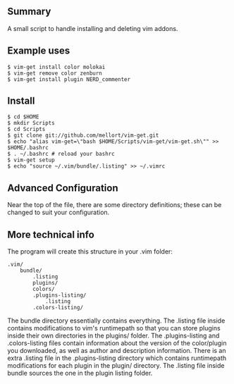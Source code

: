Summary
---------------
A small script to handle installing and deleting vim addons.

Example uses
---------------
    $ vim-get install color molokai
    $ vim-get remove color zenburn
    $ vim-get install plugin NERD_commenter

Install
----------
    $ cd $HOME
    $ mkdir Scripts
    $ cd Scripts
    $ git clone git://github.com/mellort/vim-get.git
    $ echo "alias vim-get=\"bash $HOME/Scripts/vim-get/vim-get.sh\"" >> $HOME/.bashrc
	$ . ~/.bashrc # reload your bashrc
    $ vim-get setup
    $ echo "source ~/.vim/bundle/.listing" >> ~/.vimrc


Advanced Configuration
-----------------------
Near the top of the file, there are some directory definitions; these
can be changed to suit your configuration.

More technical info
----------------------
The program will create this structure in your .vim folder:

    .vim/
    	bundle/
    		.listing
    		plugins/
    		colors/
    		.plugins-listing/
    			.listing
    		.colors-listing/
	
The bundle directory essentially contains everything. The .listing file inside contains
modifications to vim's runtimepath so that you can store plugins inside their own directories 
in the plugins/ folder. The .plugins-listing and .colors-listing files contain information about 
the version of the color/plugin you downloaded, as well as author and description information. There 
is an extra .listing file in the .plugins-listing directory which contains runtimepath modifications for each plugin in the plugin/ directory. The .listing file inside bundle sources the one in the plugin listing folder.



